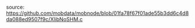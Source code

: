 source: https://github.com/mobdata/mobnode/blob/01fa78f67f01ade55b3dd6c4d8da088ed9507f9c/XlibNoSHM.c
